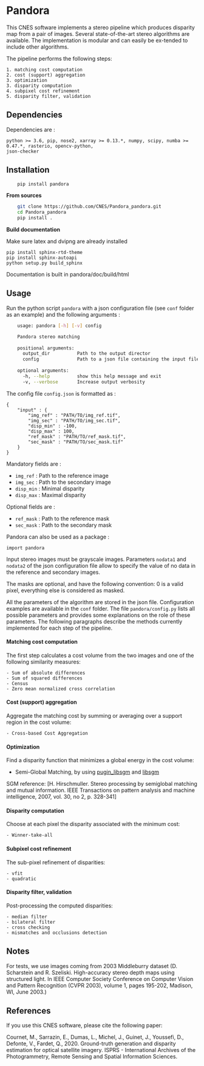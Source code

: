 # Pandora

This CNES software implements a stereo pipeline which produces disparity map from a pair of images. Several state-of-the-art 
stereo algorithms are available. The implementation  is  modular  and  can  easily  be  ex-tended to include other 
algorithms. 

The pipeline performs the following steps:

    1. matching cost computation
    2. cost (support) aggregation
    3. optimization
    3. disparity computation
    4. subpixel cost refinement
    5. disparity filter, validation

## Dependencies

Dependencies are :

    python >= 3.6, pip, nose2, xarray >= 0.13.*, numpy, scipy, numba >= 0.47.*, rasterio, opencv-python,
    json-checker

## Installation

```bash
    pip install pandora
``` 

**From sources**

```bash
    git clone https://github.com/CNES/Pandora_pandora.git
    cd Pandora_pandora
    pip install .
```

**Build documentation**

Make sure  latex and dvipng are already installed

```
pip install sphinx-rtd-theme
pip install sphinx-autoapi
python setup.py build_sphinx
```

Documentation is built in pandora/doc/build/html 

## Usage

Run the python script `pandora` with a json configuration file (see `conf` folder as an example) and the following arguments :

```bash
    usage: pandora [-h] [-v] config

    Pandora stereo matching
    
    positional arguments:
      output_dir          Path to the output director
      config              Path to a json file containing the input files paths and the algorithm parameters
    
    optional arguments:
      -h, --help          show this help message and exit
      -v, --verbose       Increase output verbosity
```

The config file `config.json` is formatted as :

    {
        "input" : {
            "img_ref" : "PATH/TO/img_ref.tif",
            "img_sec" : "PATH/TO/img_sec.tif",
            "disp_min" : -100,
            "disp_max" : 100,
            "ref_mask" : "PATH/TO/ref_mask.tif",
            "sec_mask" : "PATH/TO/sec_mask.tif"
        }
    }

Mandatory fields are :
   - `img_ref` : Path to the reference image
   - `img_sec` : Path to the secondary image
   - `disp_min` : Minimal disparity
   - `disp_max` : Maximal disparity


Optional fields are :
   - `ref_mask` : Path to the reference mask
   - `sec_mask` : Path to the secondary mask



Pandora can also be used as a package : 

    import pandora

Input stereo images must be grayscale images. Parameters `nodata1` and `nodata2` of the json configuration file allow to specify
the value of no data in the reference and secondary images.

The masks are optional, and have the following convention: 0 is a valid pixel, everything else is considered as masked.

All the parameters of the algorithm are stored in the json file. Configuration examples are available in the `conf` folder.
The file `pandora/config.py` lists all possible parameters and provides some explanations on the role of these parameters. 
The following paragraphs describe the methods currently implemented for each step of the pipeline.

#### Matching cost computation

The first step calculates a cost volume from the two images and one of the following similarity measures:

    - Sum of absolute differences
    - Sum of squared differences
    - Census
    - Zero mean normalized cross correlation

#### Cost (support) aggregation

Aggregate the matching cost by summing or averaging over a support region in the cost volume:

    - Cross-based Cost Aggregation

#### Optimization

Find a disparity function that minimizes a global energy in the cost volume:

-   Semi-Global Matching, by using [pugin_libsgm](https://github.com/CNES/Pandora_plugin_libsgm.git) and [libsgm](https://github.com/CNES/Pandora_libsgm.git)

SGM reference: [H. Hirschmuller. Stereo processing by semiglobal matching and mutual information. 
IEEE Transactions on pattern analysis and machine intelligence, 2007, vol. 30, no 2, p. 328-341]

#### Disparity computation

Choose at each pixel the disparity associated with the minimum cost:

    - Winner-take-all

#### Subpixel cost refinement

The sub-pixel refinement of disparities:

    - vfit
    - quadratic

#### Disparity filter, validation

Post-processing the computed disparities:

    - median filter
    - bilateral filter
    - cross checking     
    - mismatches and occlusions detection


## Notes

For tests, we use images coming from 2003 Middleburry dataset 
(D. Scharstein and R. Szeliski. High-accuracy stereo depth maps using structured light.
In IEEE Computer Society Conference on Computer Vision and Pattern Recognition (CVPR 2003), 
volume 1, pages 195-202, Madison, WI, June 2003.)


## References

If you use this CNES software, please cite the following paper: 

Cournet, M., Sarrazin, E., Dumas, L., Michel, J., Guinet, J., Youssefi, D., Defonte, V., Fardet, Q., 2020. 
Ground-truth generation and disparity estimation for optical satellite imagery.
ISPRS - International Archives of the Photogrammetry, Remote Sensing and Spatial Information Sciences.

